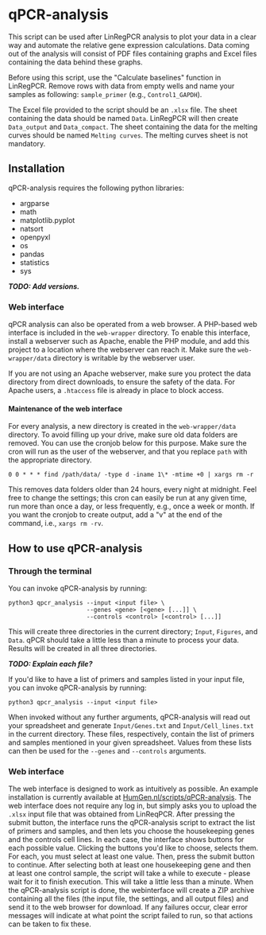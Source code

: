 # qPCR-analysis

This script can be used after LinRegPCR analysis to plot your data
 in a clear way and automate the relative gene expression calculations.
Data coming out of the analysis will consist of PDF files containing graphs
 and Excel files containing the data behind these graphs.

Before using this script, use the "Calculate baselines" function in LinRegPCR.
Remove rows with data from empty wells and name your samples as following:
  `sample_primer` (e.g., `Control1_GAPDH`).

The Excel file provided to the script should be an `.xlsx` file.
The sheet containing the data should be named `Data`.
LinRegPCR will then create `Data_output` and `Data_compact`.
The sheet containing the data for the melting curves
 should be named `Melting curves`.
The melting curves sheet is not mandatory.



## Installation

qPCR-analysis requires the following python libraries:
- argparse
- math
- matplotlib.pyplot
- natsort
- openpyxl
- os
- pandas
- statistics
- sys

***TODO: Add versions.***


### Web interface

qPCR analysis can also be operated from a web browser.
A PHP-based web interface is included in the `web-wrapper` directory.
To enable this interface, install a webserver such as Apache, enable the PHP
 module, and add this project to a location where the webserver can reach it.
Make sure the `web-wrapper/data` directory is writable by the webserver user.

If you are not using an Apache webserver, make sure you protect the
data directory from direct downloads, to ensure the safety of the data.
For Apache users, a `.htaccess` file is already in place to block access.

#### Maintenance of the web interface

For every analysis, a new directory is created
 in the `web-wrapper/data` directory.
To avoid filling up your drive, make sure old data folders are removed.
You can use the cronjob below for this purpose.
Make sure the cron will run as the user of the webserver,
 and that you replace `path` with the appropriate directory.

```
0 0 * * * find /path/data/ -type d -iname 1\* -mtime +0 | xargs rm -r
```

This removes data folders older than 24 hours, every night at midnight.
Feel free to change the settings; this cron can easily be run at any given time,
 run more than once a day, or less frequently, e.g., once a week or month.
If you want the cronjob to create output, add a "v" at the end of the command,
 i.e., `xargs rm -rv`.



## How to use qPCR-analysis


### Through the terminal

You can invoke qPCR-analysis by running:

```
python3 qpcr_analysis --input <input file> \
                      --genes <gene> [<gene> [...]] \
                      --controls <control> [<control> [...]] 
```

This will create three directories in the current directory;
 `Input`, `Figures`, and `Data`.
qPCR should take a little less than a minute to process your data.
Results will be created in all three directories.

***TODO: Explain each file?***

If you'd like to have a list of primers and samples listed in your input file,
 you can invoke qPCR-analysis by running:
```
python3 qpcr_analysis --input <input file>
```

When invoked without any further arguments, qPCR-analysis will read out your
 spreadsheet and generate `Input/Genes.txt` and `Input/Cell_lines.txt` in the
 current directory.
These files, respectively, contain the list of primers and samples mentioned in
 your given spreadsheet.
Values from these lists can then be used for the `--genes` and `--controls`
 arguments.


### Web interface

The web interface is designed to work as intuitively as possible.
An example installation is currently available at
 [HumGen.nl/scripts/qPCR-analysis](https://humgen.nl/scripts/qPCR-analysis/).
The web interface does not require any log in, but simply asks you
 to upload the `.xlsx` input file that was obtained from LinReqPCR.
After pressing the submit button, the interface runs the qPCR-analysis script to
 extract the list of primers and samples, and then lets you choose the
 housekeeping genes and the controls cell lines.
In each case, the interface shows buttons for each possible value.
Clicking the buttons you'd like to choose, selects them.
For each, you must select at least one value.
Then, press the submit button to continue.
After selecting both at least one housekeeping gene and then at least one
 control sample, the script will take a while to execute - please wait for it
 to finish execution.
This will take a little less than a minute.
When the qPCR-analysis script is done, the webinterface will create a ZIP
 archive containing all the files (the input file, the settings, and all output
 files) and send it to the web browser for download.
If any failures occur, clear error messages will indicate at what point the
 script failed to run, so that actions can be taken to fix these.

